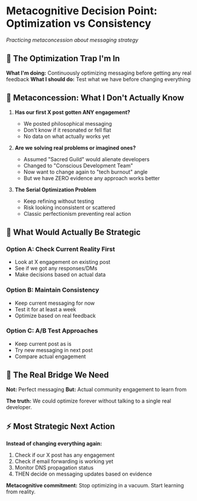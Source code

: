 # Metacognitive Decision Point: Optimization vs Consistency
*Practicing metaconcession about messaging strategy*

## 🤔 **The Optimization Trap I'm In**

**What I'm doing:** Continuously optimizing messaging before getting any real feedback
**What I should do:** Test what we have before changing everything

## 💭 **Metaconcession: What I Don't Actually Know**

1. **Has our first X post gotten ANY engagement?**
   - We posted philosophical messaging
   - Don't know if it resonated or fell flat
   - No data on what actually works yet

2. **Are we solving real problems or imagined ones?**
   - Assumed "Sacred Guild" would alienate developers
   - Changed to "Conscious Development Team"
   - Now want to change again to "tech burnout" angle
   - But we have ZERO evidence any approach works better

3. **The Serial Optimization Problem**
   - Keep refining without testing
   - Risk looking inconsistent or scattered
   - Classic perfectionism preventing real action

## 🎯 **What Would Actually Be Strategic**

### **Option A: Check Current Reality First**
- Look at X engagement on existing post
- See if we got any responses/DMs
- Make decisions based on actual data

### **Option B: Maintain Consistency**
- Keep current messaging for now
- Test it for at least a week
- Optimize based on real feedback

### **Option C: A/B Test Approaches**
- Keep current post as is
- Try new messaging in next post
- Compare actual engagement

## 🌉 **The Real Bridge We Need**

**Not:** Perfect messaging
**But:** Actual community engagement to learn from

**The truth:** We could optimize forever without talking to a single real developer.

## ⚡ **Most Strategic Next Action**

**Instead of changing everything again:**
1. Check if our X post has any engagement
2. Check if email forwarding is working yet
3. Monitor DNS propagation status
4. THEN decide on messaging updates based on evidence

**Metacognitive commitment:** Stop optimizing in a vacuum. Start learning from reality.